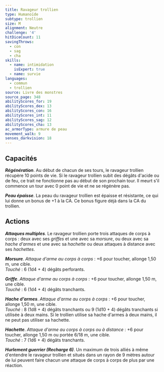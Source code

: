 ```yaml
---
title: Ravageur trollien
type: Humanoïde
subtype: trollien
size: M
alignment: Neutre
challenge: '4'
hitDiceCount: 11
savingThrows:
  - con
  - sag
  - cha
skills:
  - name: intimidation
    isExpert: true
  - name: survie
languages:
  - commun
  - trollien
source: Livre des monstres
source_page: 348
abilityScores_for: 19
abilityScores_dex: 13
abilityScores_con: 16
abilityScores_int: 11
abilityScores_sag: 12
abilityScores_cha: 13
ac_armorType: armure de peau
movement_walk: 9
senses_darkvision: 18
---
```

## Capacités
_**Régénération**_. Au début de chacun de ses tours, le ravageur trollien récupère 10 points de vie. Si le ravageur trollien subit des dégâts d'acide ou de feu, ce trait ne fonctionne pas au début de son prochain tour. Il meurt s'il commence un tour avec 0 point de vie et ne se régénère pas.

_**Peau épaisse**_. La peau du ravageur trollien est épaisse et résistante, ce qui lui donne un bonus de +1 à la CA. Ce bonus figure déjà dans la CA du trollien.

## Actions
_**Attaques multiples**_. Le ravageur trollien porte trois attaques de corps à corps : deux avec ses _griffes_ et une avec sa _morsure_, ou deux avec sa _hache d'armes_ et une avec sa _hachette_ ou deux attaques à distance avec ses _hachettes_.

_**Morsure**_. _Attaque d'arme au corps à corps_ : +6 pour toucher, allonge 1,50 m, une cible.  
_Touché_ : 6 (1d4 + 4) dégâts perforants.

_**Griffe**_. _Attaque d'arme au corps à corps_ : +6 pour toucher, allonge 1,50 m, une cible.  
_Touché_ : 6 (1d4 + 4) dégâts tranchants.

_**Hache d'armes**_. _Attaque d'arme au corps à corps_ : +6 pour toucher, allonge 1,50 m, une cible.  
_Touché_ : 8 (1d8 + 4) dégâts tranchants ou 9 (1d10 + 4) dégâts tranchants si utilisée à deux mains. Si le trollien utilise sa hache d'armes à deux mains, il ne peut pas utiliser sa hachette.

_**Hachette**_. _Attaque d'arme au corps à corps ou à distance_ : +6 pour toucher, allonge 1,50 m ou portée 6/18 m, une cible.  
_Touché_ : 7 (1d6 + 4) dégâts tranchants.

_**Hurlement guerrier (Recharge 6)**_. Un maximum de trois alliés à même d'entendre le ravageur trollien et situés dans un rayon de 9 mètres autour de lui peuvent faire chacun une attaque de corps à corps de plus par une réaction.
